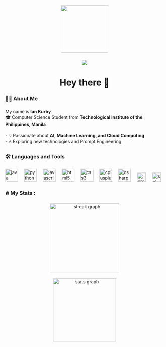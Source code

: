 <div align="center">
  <img height="150" src="https://media.giphy.com/media/M9gbBd9nbDrOTu1Mqx/giphy.gif"  />
</div>

###

<div align="center">
  <img src="https://visitor-badge.laobi.icu/badge?page_id=YOUR_USERNAME.YOUR_USERNAME"  />
</div>

###

<h1 align="center">Hey there 👋</h1>

###

<h3 align="left">👩‍💻  About Me</h3>

###

<p align="left">
My name is <b>Ian Kurby</b><br>
🎓 Computer Science Student from <b>Technological Institute of the Philippines, Manila</b><br><br>
- 💡 Passionate about <b>AI, Machine Learning, and Cloud Computing</b><br>
- ⚡ Exploring new technologies and Prompt Engineering<br>
</p>

###

<h3 align="left">🛠 Languages and Tools</h3>

###

<div align="left">
  <img src="https://cdn.jsdelivr.net/gh/devicons/devicon/icons/java/java-original.svg" height="40" alt="java logo" />
  <img width="12" />
  <img src="https://cdn.jsdelivr.net/gh/devicons/devicon/icons/python/python-original.svg" height="40" alt="python logo" />
  <img width="12" />
  <img src="https://cdn.jsdelivr.net/gh/devicons/devicon/icons/javascript/javascript-original.svg" height="40" alt="javascript logo" />
  <img width="12" />
  <img src="https://cdn.jsdelivr.net/gh/devicons/devicon/icons/html5/html5-original.svg" height="40" alt="html5 logo" />
  <img width="12" />
  <img src="https://cdn.jsdelivr.net/gh/devicons/devicon/icons/css3/css3-original.svg" height="40" alt="css3 logo" />
  <img width="12" />
  <img src="https://cdn.jsdelivr.net/gh/devicons/devicon/icons/cplusplus/cplusplus-original.svg" height="40" alt="cplusplus logo" />
  <img width="12" />
  <img src="https://cdn.jsdelivr.net/gh/devicons/devicon/icons/csharp/csharp-original.svg" height="40" alt="csharp logo" />
  <img width="12" />
  <img src="https://img.shields.io/badge/Prompt%20Engineering-blueviolet?style=for-the-badge" height="28" alt="prompt engineering" />
  <img width="12" />
  <img src="https://img.shields.io/badge/SQL-4479A1?style=for-the-badge&logo=postgresql&logoColor=white" height="28" alt="sql logo" />
</div>

###

<h3 align="left">🔥 My Stats :</h3>

###

<div align="center">
  <img src="https://streak-stats.demolab.com?user=YOUR_USERNAME&theme=tokyonight&hide_border=false&border_radius=5" height="220" alt="streak graph" />
  <br><br>
  <img src="https://github-readme-stats.vercel.app/api?username=YOUR_USERNAME&show_icons=true&theme=tokyonight" height="200" alt="stats graph" />
</div>
